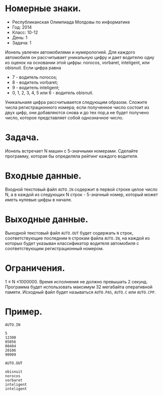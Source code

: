 # Номерные знаки.
* Республиканская Олимпиада Молдовы по информатике
* Год: 2014
* Класс: 10-12
* День: 1
* Задача: 1

Ионель увлечен автомобилями и нумерологией. Для каждого
автомобиля он рассчитывает уникальную цифру  и дает водителю одну из оценок на основании этой цифры:
norocos, vorbaret, inteligent, или obisnuit. 
Если цифра равна
* 7 - водитель norocos;
* 8 - водитель vorbaret;
* 9 - водитель inteligent;
* 0, 1, 2, 3, 4, 5 или 6 - водитель obisnuit.

Уникальнаяя цифра рассчитывается следующим образом. Сложите числа
регистрационного номера; если полученное число состоит из двух цифр,
они добавляются снова и до тех пор,а не будет получено число, которое представляет собой однозначное число.

# Задача. 
Ионель встречает N машин с 5-значными номерами. Сделайте программу, которая бы определяла рейтинг каждого водителя.

# Входные данные. 
Входной текстовый файл `AUTO.IN` содержит в первой строке целое число N, а в каждой из следующих N строк -
5-значный номер, который может иметь нулевые цифры в начале.

# Выходные данные. 
Выходной текстовый файл `AUTO.OUT` будет содержать `N`
строк, соответствующие последним `N` строкам файла `AUTO.IN`, 
на каждой из которых будет указыван классификатор водителя автомобиля с
соответствующим регистрационный номером.

# Ограничения. 
1 ≤ N ≤1000000. 
Время исполнения не должно превышать 2 секунд. 
Программа будет использовать максимум 32 мегабайта оперативной памяти. Исходный файл будет называться `AUTO.PAS`, `AUTO.C`
или `AUTO.CPP`.

# Пример.

`AUTO.IN`
```
5
12300
05056
00404
20106
90909
```

`AUTO.OUT`
```
obisnuit
norocos
vorbaret
inteligent
inteligent
```

